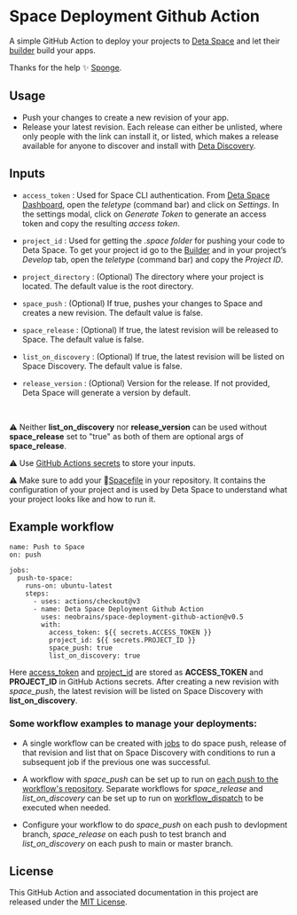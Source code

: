 # Space Deployment Github Action
A simple GitHub Action to deploy your projects to [Deta Space](https://alpha.deta.space/) and let their [builder](https://alpha.deta.space/docs/en/basics/projects#projects-in-builder) build your apps.

Thanks for the help ✨ [Sponge](https://github.com/rohanshiva).

## Usage
- Push your changes to create a new revision of your app.
- Release your latest revision. Each release can either be unlisted, where only people with the link can install it, or listed, which makes a release available for anyone to discover and install with [Deta Discovery](https://alpha.deta.space/discovery).

## Inputs
- `access_token` : Used for Space CLI authentication. From [Deta Space Dashboard](https://alpha.deta.space), open the *teletype* (command bar) and click on *Settings*. In the settings modal, click on *Generate Token* to generate an access token and copy the resulting *access token*.

- `project_id` : Used for getting the *.space folder* for pushing your code to Deta Space. To get your project id go to the [Builder](https://alpha.deta.space/builder) and in your project’s *Develop* tab, open the *teletype* (command bar) and copy the *Project ID*.

- `project_directory` : (Optional) The directory where your project is located. The default value is the root directory.

- `space_push` : (Optional) If true, pushes your changes to Space and creates a new revision. The default value is false.

- `space_release` : (Optional) If true, the latest revision will be released to Space. The default value is false.

- `list_on_discovery` : (Optional) If true, the latest revision will be listed on Space Discovery. The default value is false.

- `release_version` : (Optional) Version for the release. If not provided, Deta Space will generate a version by default.

<br>

⚠️ Neither **list_on_discovery** nor **release_version** can be used without **space_release** set to "true" as both of them are optional args of **space_release**.

⚠️ Use [GitHub Actions secrets](https://docs.github.com/en/actions/security-guides/encrypted-secrets#creating-encrypted-secrets-for-a-repository) to store your inputs.

⚠️ Make sure to add your 📝[Spacefile](https://alpha.deta.space/docs/en/reference/spacefile) in your repository. It contains the configuration of your project and is used by Deta Space to understand what your project looks like and how to run it.

## Example workflow
```
name: Push to Space
on: push

jobs:
  push-to-space:
    runs-on: ubuntu-latest
    steps:
      - uses: actions/checkout@v3
      - name: Deta Space Deployment Github Action
        uses: neobrains/space-deployment-github-action@v0.5
        with:
          access_token: ${{ secrets.ACCESS_TOKEN }}
          project_id: ${{ secrets.PROJECT_ID }}
          space_push: true
          list_on_discovery: true
```

Here [access_token](#access_token) and [project_id](#project_id) are stored as **ACCESS_TOKEN** and **PROJECT_ID** in GitHub Actions secrets. After creating a new revision with *space_push*, the latest revision will be listed on Space Discovery with **list_on_discovery**.

### Some workflow examples to manage your deployments:
- A single workflow can be created with [jobs](https://docs.github.com/en/actions/using-jobs/using-jobs-in-a-workflow#defining-prerequisite-jobs) to do space push, release of that revision and list that on Space Discovery with conditions to run a subsequent job if the previous one was successful.
- A workflow with *space_push* can be set up to run on [each push to the workflow's repository](https://docs.github.com/en/actions/using-workflows/events-that-trigger-workflows#push). Separate workflows for *space_release* and *list_on_discovery* can be set up to run on [workflow_dispatch](https://docs.github.com/en/actions/using-workflows/events-that-trigger-workflows#workflow_dispatch) to be executed when needed.

- Configure your workflow to do *space_push* on each push to devlopment branch, *space_release* on each push to test branch and *list_on_discovery* on each push to main or master branch.

## License
This GitHub Action and associated documentation in this project are released under the [MIT License](https://github.com/neobrains/space-deployment-github-action/blob/master/LICENSE).

